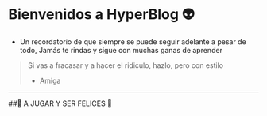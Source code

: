 # Bienvenidos a HyperBlog 👽
- Un recordatorio de que siempre se puede seguir adelante a pesar de todo, Jamás te rindas y sigue con muchas ganas de aprender

> Si vas a fracasar y a hacer el ridiculo, hazlo, pero con estilo
> -  Amiga

----

##🎉 A JUGAR Y SER FELICES 🎉
